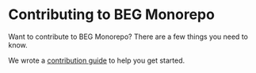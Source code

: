 # Contributing to BEG Monorepo

Want to contribute to BEG Monorepo? There are a few things you need to know.

We wrote a [contribution guide](https://reactjs.org/contributing/how-to-contribute.html) to help you get started.
